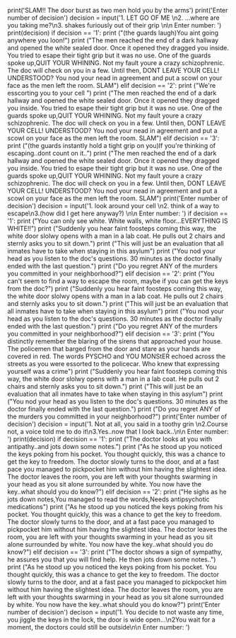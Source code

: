 print('SLAM!! The door burst as two men hold you by the arms')
print('Enter number of decision')
decision = input('1. LET GO OF ME \n2. ...where are you taking me?\n3. shakes furiously out of their grip \n\n Enter number: ')
print(decision)
if decision == '1':
  print ("(the guards laugh)You aint going anywhere you loon!")
  print ("The men reached the end of a dark hallway and opened the white sealed door. Once it opened they dragged you inside. You tried to esape their tight grip but it was no use. One of the guards spoke up,QUIT YOUR WHINING. Not my fault youre a crazy schizophrenic. The doc will check on you in a few. Until then, DONT LEAVE YOUR CELL! UNDERSTOOD? You nod your nead in agreement and put a scowl on your face as the men left the room. SLAM")
elif decision == '2':
  print ("We're esscorting you to your cell ")
  print ("The men reached the end of a dark hallway and opened the white sealed door. Once it opened they dragged you inside. You tried to esape their tight grip but it was no use. One of the guards spoke up,QUIT YOUR WHINING. Not my fault youre a crazy schizophrenic. The doc will check on you in a few. Until then, DONT LEAVE YOUR CELL! UNDERSTOOD? You nod your nead in agreement and put a scowl on your face as the men left the room. SLAM")
elif decision == '3':
  print ("(the guards instantly hold a tight grip on you)If you're thinking of escaping..dont count on it..")
  print ("The men reached the end of a dark hallway and opened the white sealed door. Once it opened they dragged you inside. You tried to esape their tight grip but it was no use. One of the guards spoke up,QUIT YOUR WHINING. Not my fault youre a crazy schizophrenic. The doc will check on you in a few. Until then, DONT LEAVE YOUR CELL! UNDERSTOOD? You nod your nead in agreement and put a scowl on your face as the men left the room. SLAM")
  print('Enter number of decision')
decision = input('1. look around your cell \n2. think of a way to escape\n3.(how did I get here anyway?) \n\n Enter number: ')
if decision == '1':
  print ("You can only see white. White walls, white floor...EVERYTHING IS WHITE!!")
  print ("Suddenly you hear faint foosteps coming this way, the white door slolwy opens with a man in a lab coat. He pulls out 2 chairs and sternly asks you to sit down.") 
  print ("This will just be an evaluation that all inmates have to take when staying in this asylum")
  print ("You nod your head as you listen to the doc's questions. 30 minutes as the doctor finally ended with the last question.")
  print ("Do you regret ANY of the murders you committed in your neighborhood?")
elif decision == '2':
  print ("You can't seem to find a way to escape the room, maybe if you can get the keys from the doc?")
  print ("Suddenly you hear faint foosteps coming this way, the white door slolwy opens with a man in a lab coat. He pulls out 2 chairs and sternly asks you to sit down.") 
  print ("This will just be an evaluation that all inmates have to take when staying in this asylum")
  print ("You nod your head as you listen to the doc's questions. 30 minutes as the doctor finally ended with the last question.")
  print ("Do you regret ANY of the murders you committed in your neighborhood?")
elif decision == '3':
  print ("You distinctly remember the blaring of the sirens that approached your house. The policemen that barged from the door and stare as your hands are covered in red. The words PYSCHO and YOU MONStER echoed across the streets as you were essorted to the policecar. Who knew that expressing yourself was a crime")
  print ("Suddenly you hear faint foosteps coming this way, the white door slolwy opens with a man in a lab coat. He pulls out 2 chairs and sternly asks you to sit down.") 
print ("This will just be an evaluation that all inmates have to take when staying in this asylum")
print ("You nod your head as you listen to the doc's questions. 30 minutes as the doctor finally ended with the last question.")
print ("Do you regret ANY of the murders you committed in your neighborhood?")
print('Enter number of decision')
decision = input('1. Not at all, you said in a toothy grin \n2.Course not, a voice told me to do it\n3.Yes..now that I look back..\n\n Enter number: ')
print(decision)
if decision == '1':
  print ("The doctor looks at you with antipathy..and jots down some notes.")
  print ("As he stood up you noticed the keys poking from his pocket. You thought quickly, this was a chance to get the key to freedom. The doctor slowly turns to the door, and at a fast pace you managed to pickpocket him without him having the slightest idea. The doctor leaves the room, you are left with your thoughts swarming in your head as you sit alone surrounded by white. You now have the key..what should you do know?")
elif decision == '2':
  print ("He sighs as he jots down notes,You managed to read the words,Needs antipsychotic medications")
  print ("As he stood up you noticed the keys poking from his pocket. You thought quickly, this was a chance to get the key to freedom. The doctor slowly turns to the door, and at a fast pace you managed to pickpocket him without him having the slightest idea. The doctor leaves the room, you are left with your thoughts swarming in your head as you sit alone surrounded by white. You now have the key..what should you do know?")
elif decision == '3':
  print ("The doctor shows a sign of sympathy, he assures you that you will find help. He then jots down some notes..")
  print ("As he stood up you noticed the keys poking from his pocket. You thought quickly, this was a chance to get the key to freedom. The doctor slowly turns to the door, and at a fast pace you managed to pickpocket him without him having the slightest idea. The doctor leaves the room, you are left with your thoughts swarming in your head as you sit alone surrounded by white. You now have the key..what should you do know?")
  print('Enter number of decision')
  decison = input('1. You decide to not waste any time, you jiggle the keys in the lock, the door is wide open...\n2You wait for a moment, the doctors could still be outside\n\n Enter number: ')
  


